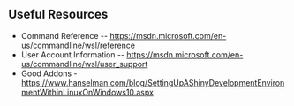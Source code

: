 ## Useful Resources
- Command Reference -- https://msdn.microsoft.com/en-us/commandline/wsl/reference
- User Account Information -- https://msdn.microsoft.com/en-us/commandline/wsl/user_support
- Good Addons - https://www.hanselman.com/blog/SettingUpAShinyDevelopmentEnvironmentWithinLinuxOnWindows10.aspx
